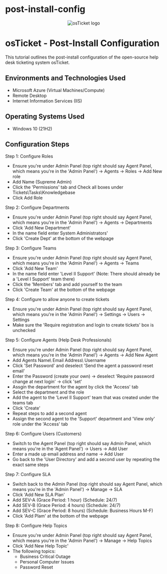 # post-install-config

<p align="center">
<img src="https://i.imgur.com/Clzj7Xs.png" alt="osTicket logo"/>
</p>

<h1>osTicket - Post-Install Configuration</h1>
This tutorial outlines the post-install configuration of the open-source help desk ticketing system osTicket.<br />



<h2>Environments and Technologies Used</h2>

- Microsoft Azure (Virtual Machines/Compute)
- Remote Desktop
- Internet Information Services (IIS)

<h2>Operating Systems Used </h2>

- Windows 10</b> (21H2)



<h2>Configuration Steps</h2>


Step 1: Configure Roles

- Ensure you're under Admin Panel (top right should say Agent Panel, which means you're in the 'Admin Panel') -> Agents -> Roles -> Add New role
- Add Name (Supreme Admin)
- Click the 'Permissions' tab and Check all boxes under Tickets\Tasks\Knowledgebase
- Click Add Role

  



Step 2: Configure Departments

- Ensure you're under Admin Panel (top right should say Agent Panel, which means you're in the 'Admin Panel') -> Agents -> Departments
- Click 'Add New Department'
- In the name field enter System Administrators'
- Click 'Create Dept' at the bottom of the webpage


Step 3: Configure Teams

- Ensure you're under Admin Panel (top right should say Agent Panel, which means you're in the 'Admin Panel') -> Agents -> Teams
- Click 'Add New Team'
- In the name field enter 'Level II Support' (Note: There should already be a 'Level I Support' team there)
- Click the 'Members' tab and add yourself to the team
- Click 'Create Team' at the bottom of the webpage






Step 4: Configure to allow anyone to create tickets

-  Ensure you're under Admin Panel (top right should say Agent Panel, which means you're in the 'Admin Panel') -> Settings -> Users -> Settings
-  Make sure the 'Require registration and login to create tickets' box is unchecked




Step 5: Configure Agents (Help Desk Professionals)

- Ensure you're under Admin Panel (top right should say Agent Panel, which means you're in the 'Admin Panel') -> Agents -> Add New Agent
- Add Agents Name\ Email Address\ Username
- Click 'Set Password' and deselect 'Send the agent a password reset email'
- Enter the Password (create your own) -> deselect 'Require password change at next login' -> click 'set'
- Assgin the department for the agent by click the 'Access' tab
- Select the department and the role
- Add the agent to the 'Level II Support' team that was created under the teams tab
- Click 'Create'
- Repeat steps to add a second agent
- Assign the second agent to the 'Support' department and 'View only' role under the 'Access' tab



Step 6: Configure Users (Customers)

- Switch to the Agent Panel (top right should say Admin Panel, which means you're in the 'Agent Panel') -> Users -> Add User
- Enter a made up email address and name -> Add User
- Go back to the 'User Directory' and add a second user by repeating the exact same steps


Step 7: Configure SLA

- Switch back to the Admin Panel (top right should say Agent Panel, which means you're in the 'Admin Panel')  -> Manage -> SLA
- Click 'Add New SLA Plan'
- Add SEV-A (Grace Period: 1 hour) (Schedule: 24/7)
- Add SEV-B (Grace Period: 4 hours) (Schedule: 24/7)
- Add SEV-C (Grace Period: 8 hours) (Schedule: Business Hours M-F)
- Click 'Add Plam' at the bottom of the webpage


Step 8: Configure Help Topics

- Ensure you're under Admin Panel (top right should say Agent Panel, which means you're in the 'Admin Panel') -> Manage -> Help Topics
- Click 'Add New Help Topic'
- The following topics:
    - Business Critical Outage
    - Personal Computer Issues
    - Password Reset
